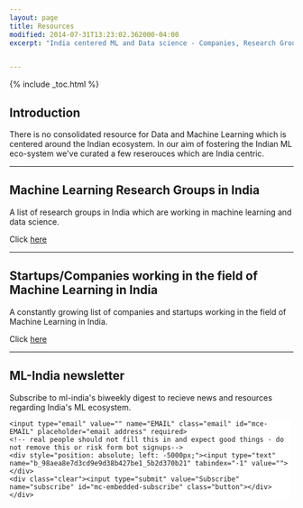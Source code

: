 ```yaml
---
layout: page
title: Resources
modified: 2014-07-31T13:23:02.362000-04:00
excerpt: "India centered ML and Data science - Companies, Research Groups etc"


---
```


{% include _toc.html %}

## Introduction

There is no consolidated resource for Data and Machine Learning which is centered around the Indian ecosystem. In our aim of fostering the Indian ML eco-system we've curated a few reserouces which are India centric.


---

## Machine Learning Research Groups in India

A list of research groups in India which are working in machine learning and data science.

Click <a href="{{ site.url }}/research-groups"> here</a>

---

## Startups/Companies working in the field of Machine Learning in India

A constantly growing list of companies and startups working in the field of Machine Learning in India.

Click <a href="{{ site.url }}/ml-companies"> here</a>

---

## ML-India newsletter

Subscribe to ml-india's biweekly digest to recieve news and resources regarding India's ML ecosystem.


<!-- Begin MailChimp Signup Form -->
<link href="//cdn-images.mailchimp.com/embedcode/slim-081711.css" rel="stylesheet" type="text/css">
<style type="text/css">
	#mc_embed_signup{background:#fff; clear:left; font:14px Helvetica,Arial,sans-serif;  width:500px;}
	/* Add your own MailChimp form style overrides in your site stylesheet or in this style block.
	   We recommend moving this block and the preceding CSS link to the HEAD of your HTML file. */
</style>
<div id="mc_embed_signup">
<form action="//blogspot.us3.list-manage.com/subscribe/post?u=98aea8e7d3cd9e9d38b427be1&amp;id=5b2d370b21" method="post" id="mc-embedded-subscribe-form" name="mc-embedded-subscribe-form" class="validate" target="_blank" novalidate>
    <div id="mc_embed_signup_scroll">
	
	<input type="email" value="" name="EMAIL" class="email" id="mce-EMAIL" placeholder="email address" required>
    <!-- real people should not fill this in and expect good things - do not remove this or risk form bot signups-->
    <div style="position: absolute; left: -5000px;"><input type="text" name="b_98aea8e7d3cd9e9d38b427be1_5b2d370b21" tabindex="-1" value=""></div>
    <div class="clear"><input type="submit" value="Subscribe" name="subscribe" id="mc-embedded-subscribe" class="button"></div>
    </div>
</form>
</div>
